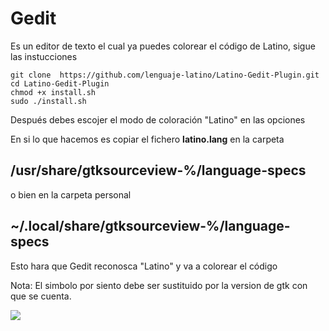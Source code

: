 # Gedit

Es un editor de texto el cual ya puedes colorear el código de Latino, sigue las instucciones

```
git clone  https://github.com/lenguaje-latino/Latino-Gedit-Plugin.git 
cd Latino-Gedit-Plugin
chmod +x install.sh
sudo ./install.sh
```



Después debes escojer el modo de coloración "Latino" en las opciones





En si lo que hacemos es copiar el fichero **latino.lang** en la carpeta

## /usr/share/gtksourceview-%/language-specs

o bien en la carpeta personal

## ~/.local/share/gtksourceview-%/language-specs

Esto hara que Gedit reconosca "Latino" y va a colorear el código

Nota: El simbolo por siento debe ser sustituido por la version de gtk con que se cuenta.

![](http://lenguaje-latino.org/foro/wp-content/uploads/sites/2/wpforo/default_attachments/1489262459-gedit-latino.png)

